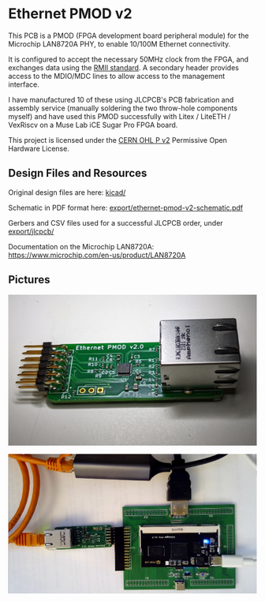 # Ethernet PMOD v2

This PCB is a PMOD (FPGA development board peripheral module) for the
Microchip LAN8720A PHY, to enable 10/100M Ethernet connectivity.

It is configured to accept the necessary 50MHz clock from the FPGA, and
exchanges data using the [RMII standard](https://en.wikipedia.org/wiki/Media-independent_interface#RMII).  A secondary header provides access
to the MDIO/MDC lines to allow access to the management interface.

I have manufactured 10 of these using JLCPCB's PCB fabrication and assembly
service (manually soldering the two throw-hole components myself) and have
used this PMOD successfully with Litex / LiteETH / VexRiscv on a Muse Lab
iCE Sugar Pro FPGA board.

This project is licensed under the [CERN OHL P v2](CERN-OHL-P-v2.txt) Permissive Open Hardware License.

## Design Files and Resources

Original design files are here: [kicad/](kicad/)

Schematic in PDF format here: [export/ethernet-pmod-v2-schematic.pdf](export/ethernet-pmod-v2-schematic.pdf)

Gerbers and CSV files used for a successful JLCPCB order, under [export/jlcpcb/](export/jlcpcb/)

Documentation on the Microchip LAN8720A: https://www.microchip.com/en-us/product/LAN8720A

## Pictures

![final assembled pmod](pics/eth-pmod-final-assembled.jpg)

![pmod in use](pics/eth-pmod-in-use.jpg)

